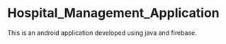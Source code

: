 # Hospital_Management_Application
This is an android application developed using java and firebase. 
